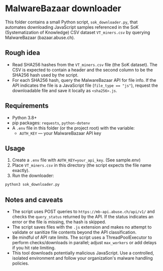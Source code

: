 # MalwareBazaar downloader

This folder contains a small Python script, `sok_downloader.py`, that automates
downloading JavaScript samples referenced in the SoK (Systematization of Knowledge)
CSV dataset `VT_miners.csv` by querying MalwareBazaar (bazaar.abuse.ch).

Rough idea
----------
- Read SHA256 hashes from the `VT_miners.csv` file (the SoK dataset). The CSV is
  expected to contain a header and the second column to be the SHA256 hash used
  by the script.
- For each SHA256 hash, query the MalwareBazaar API for file info. If the API
  indicates the file is a JavaScript file (`file_type == "js"`), request the
  downloadable file and save it locally as `<sha256>.js`.

Requirements
------------
- Python 3.8+
- pip packages: `requests`, `python-dotenv`
- A `.env` file in this folder (or the project root) with the variable:
  - `AUTH_KEY` — your MalwareBazaar API key

Usage
-----
1. Create a `.env` file with `AUTH_KEY=your_api_key`. (See sample.env)
2. Place `VT_miners.csv` in this directory (the script expects the file name exactly).
3. Run the downloader:

```sh
python3 sok_downloader.py
```

Notes and caveats
-----------------
- The script uses POST queries to `https://mb-api.abuse.ch/api/v1/` and checks
  the `query_status` returned by the API. If the status indicates an error or
  the file is missing, the hash is skipped.
- The script saves files with the `.js` extension and makes no attempt to
  validate or sanitize file contents beyond the API classification.
- Be mindful of API rate limits. The script uses a ThreadPoolExecutor to perform
  checks/downloads in parallel; adjust `max_workers` or add delays if you hit
  rate limiting.
- This tool downloads potentially malicious JavaScript. Use a controlled,
  isolated environment and follow your organization's malware handling policies.

